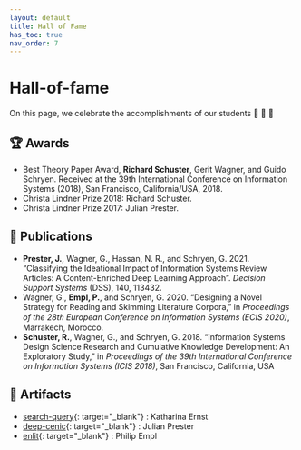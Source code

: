 ```yaml
---
layout: default
title: Hall of Fame
has_toc: true
nav_order: 7
---
```


# Hall-of-fame

On this page, we celebrate the accomplishments of our students 🎉 🍾 🎈

<!-- ## Publication of datasets -->

## 🏆 Awards

- Best Theory Paper Award, **Richard Schuster**, Gerit Wagner, and Guido Schryen. Received at the 39th International Conference on Information Systems (2018), San Francisco, California/USA, 2018.
- Christa Lindner Prize 2018: Richard Schuster.
- Christa Lindner Prize 2017: Julian Prester.

## 📒 Publications

- **Prester, J.**, Wagner, G., Hassan, N. R., and Schryen, G. 2021. “Classifying the Ideational Impact of Information Systems Review Articles: A Content-Enriched Deep Learning Approach”. *Decision Support Systems* (DSS), 140, 113432.
- Wagner, G., **Empl, P.**, and Schryen, G. 2020. “Designing a Novel Strategy for Reading and Skimming Literature Corpora,” in *Proceedings of the 28tℎ European Conference on Information Systems (ECIS 2020)*, Marrakech, Morocco.
- **Schuster, R.**, Wagner, G., and Schryen, G. 2018. “Information Systems Design Science Research and Cumulative Knowledge Development: An Exploratory Study,” in *Proceedings of the 39th International Conference on Information Systems (ICIS 2018)*, San Francisco, California, USA

## 💽 Artifacts

- [search-query](https://github.com/CoLRev-Environment/search-query){: target="_blank"} : Katharina Ernst
- [deep-cenic](https://github.com/julianprester/deep-cenic){: target="_blank"} : Julian Prester
- [enlit](https://github.com/geritwagner/enlit){: target="_blank"} : Philip Empl
